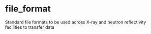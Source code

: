# file_format
Standard file formats to be used across X-ray and neutron reflectivity facilities to transfer data

